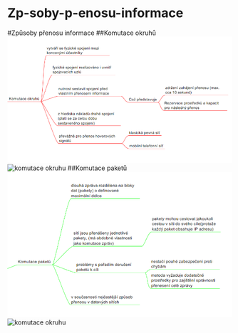 # Zp-soby-p-enosu-informace
#Způsoby přenosu informace
##Komutace okruhů
![komutace okruhu mindmap](komutace_okruhu_mindmap.png)
![komutace okruhu](komutace_okruhu.gif)
##Komutace paketů
![komutace okruhu mindmap](komutace_paketu_mindmap.png)
![komutace okruhu](komutace_paketu.gif)
